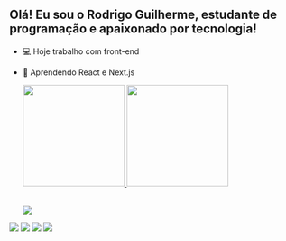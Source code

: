## Olá! Eu sou o Rodrigo Guilherme, estudante de programação e apaixonado por tecnologia!

- 💻 Hoje trabalho com front-end
- 🌱 Aprendendo React e Next.js

  <div>
    <a href="https://github.com/Rguilherme09">
    <img height="180em" src="https://github-readme-stats.vercel.app/api?username=rguilherme09&show_icons=true&theme=dark&include_allcommits=true&count">
    <img height="180em" src="https://github-readme-stats.vercel.app/api/top-langs/?username=rguilherme09&layout=compact&langs_count=16&theme=dark"/>  
  </div>

  <div style="display: inline_block"><br>
    <p>
  <a href="https://skillicons.dev">
    <img src="https://skillicons.dev/icons?i=html,css,javascript,react,nextjs,github" />
  </a>
</p>
  </div>

<div>
  <a href="https://www.linkedin.com/in/rodrigoguilherme96/"><img src="https://img.shields.io/badge/LinkedIn-0077B5?style=for-the-badge&logo=linkedin&logoColor=white" target="_blank"></a>
  <a href="mailto:rguilherme419@gmail.com"><img src="https://img.shields.io/badge/Gmail-D14836?style=for-the-badge&logo=gmail&logoColor=white" target="_blank"></a>
  <a href="https://www.facebook.com/rodrigo.guilherme.7792?locale=pt_BR"><img src="https://img.shields.io/badge/Facebook-1877F2?style=for-the-badge&logo=facebook&logoColor=white" target="_blank"></a>
  <a href="https://www.instagram.com/rodrigobarreto96/"><img src="https://img.shields.io/badge/Instagram-E4405F?style=for-the-badge&logo=instagram&logoColor=white" target="_blank"></a>
</div>

